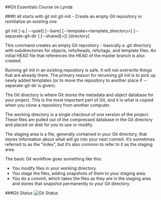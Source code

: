 ##Git Essentials Course on Lynda

###It all starts with git init
git-init - Create an empty Git repository or reinitialize an existing one

git init [-q | --quiet] [--bare] [--template=<template_directory>]
	  [--separate-git-dir <git dir>]
	  [--shared[=<permissions>]] [directory]

This command creates an empty Git repository - basically a .git directory with subdirectories for objects, refs/heads, refs/tags, and template files. An initial HEAD file that references the HEAD of the master branch is also created.

Running git init in an existing repository is safe. It will not overwrite things that are already there. The primary reason for rerunning git init is to pick up newly added templates (or to move the repository to another place if --separate-git-dir is given).

The Git directory is where Git stores the metadata and object database for your project. This is the most important part of Git, and it is what is copied when you clone a repository from another computer.

The working directory is a single checkout of one version of the project. These files are pulled out of the compressed database in the Git directory and placed on disk for you to use or modify.

The staging area is a file, generally contained in your Git directory, that stores information about what will go into your next commit. It’s sometimes referred to as the “index”, but it’s also common to refer to it as the staging area.

The basic Git workflow goes something like this:

+ You modify files in your working directory.
+ You stage the files, adding snapshots of them to your staging area.
+ You do a commit, which takes the files as they are in the staging area and stores that snapshot permanently to your Git directory.

###Git Status
![Git Status](blob/src/master/images/git-states.png)
